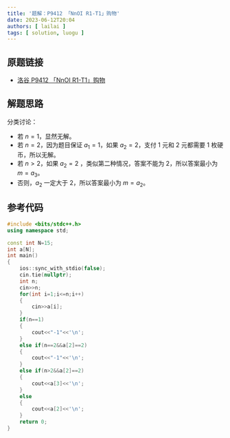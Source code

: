 ```yaml
---
title: '题解：P9412 「NnOI R1-T1」购物'
date: 2023-06-12T20:04
authors: [ lailai ]
tags: [ solution, luogu ]
---
```


## 原题链接

- [洛谷 P9412 「NnOI R1-T1」购物](https://www.luogu.com.cn/problem/P9412)

<!-- truncate -->

## 解题思路

分类讨论：

- 若 $n=1$，显然无解。
- 若 $n=2$，因为题目保证 $a_1=1$，如果 $a_2=2$，支付 $1$ 元和 $2$ 元都需要 $1$ 枚硬币，所以无解。
- 若 $n>2$，如果 $a_2=2$ ，类似第二种情况，答案不能为 $2$，所以答案最小为 $m=a_3$。
- 否则，$a_2$ 一定大于 $2$，所以答案最小为 $m=a_2$。

## 参考代码

```cpp
#include <bits/stdc++.h>
using namespace std;

const int N=15;
int a[N];
int main()
{
	ios::sync_with_stdio(false);
	cin.tie(nullptr);
	int n;
	cin>>n;
	for(int i=1;i<=n;i++)
	{
		cin>>a[i];
	}
	if(n==1)
	{
		cout<<"-1"<<'\n';
	}
	else if(n==2&&a[2]==2)
	{
		cout<<"-1"<<'\n';
	}
	else if(n>2&&a[2]==2)
	{
		cout<<a[3]<<'\n';
	}
	else
	{
		cout<<a[2]<<'\n';
	}
	return 0;
}
```
